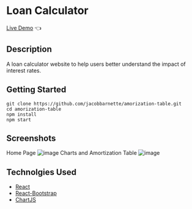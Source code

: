 # Loan Calculator

[Live Demo](https://amorizationtable.onrender.com/) 👈

## Description

A loan calculator website to help users better understand the impact of interest rates.

## Getting Started
```
git clone https://github.com/jacobbarnette/amorization-table.git
cd amorization-table
npm install
npm start
```

## Screenshots
Home Page
![image](https://user-images.githubusercontent.com/63681779/224396485-496be91b-6002-4341-997d-7dfba66140ee.png)
Charts and Amortization Table
![image](https://user-images.githubusercontent.com/63681779/224397327-50ef50c8-94d5-4fb4-a950-e534d5b3b74d.png)

## Technolgies Used

- [React](https://reactjs.org/)
- [React-Bootstrap](https://react-bootstrap.github.io/)
- [ChartJS](https://www.chartjs.org/)
